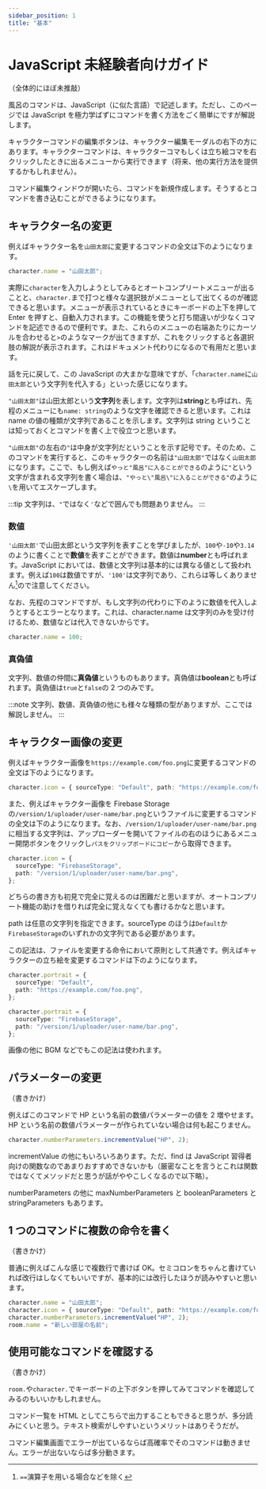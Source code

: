 ```yaml
---
sidebar_position: 1
title: "基本"
---
```


# JavaScript 未経験者向けガイド

（全体的にほぼ未推敲）

風呂のコマンドは、JavaScript（に似た言語）で記述します。ただし、このページでは JavaScript を極力学ばずにコマンドを書く方法をごく簡単にですが解説します。

キャラクターコマンドの編集ボタンは、キャラクター編集モーダルの右下の方にあります。キャラクターコマンドは、キャラクターコマもしくは立ち絵コマを右クリックしたときに出るメニューから実行できます（将来、他の実行方法を提供するかもしれません）。

コマンド編集ウィンドウが開いたら、コマンドを新規作成します。そうするとコマンドを書き込むことができるようになります。

## キャラクター名の変更

例えばキャラクター名を`山田太郎`に変更するコマンドの全文は下のようになります。

```typescript
character.name = "山田太郎";
```

実際に`character`を入力しようとしてみるとオートコンプリートメニューが出ることと、`character.`まで打つと様々な選択肢がメニューとして出てくるのが確認できると思います。メニューが表示されているときにキーボードの上下を押して Enter を押すと、自動入力されます。この機能を使うと打ち間違いが少なくコマンドを記述できるので便利です。また、これらのメニューの右端あたりにカーソルを合わせると`>`のようなマークが出てきますが、これをクリックすると各選択肢の解説が表示されます。これはドキュメント代わりになるので有用だと思います。

話を元に戻して、この JavaScript の大まかな意味ですが、「`character.name`に`山田太郎`という文字列を代入する」といった感じになります。

`"山田太郎"`は山田太郎という**文字列**を表します。文字列は**string**とも呼ばれ、先程のメニューにも`name: string`のような文字を確認できると思います。これは name の値の種類が文字列であることを示します。文字列は string ということは知っておくとコマンドを書く上で役立つと思います。

`"山田太郎"`の左右の`"`は中身が文字列だということを示す記号です。そのため、このコマンドを実行すると、このキャラクターの名前は`"山田太郎"`ではなく`山田太郎`になります。ここで、もし例えば`やっと"風呂"に入ることができる`のように`"`という文字が含まれる文字列を書く場合は、`"やっと\"風呂\"に入ることができる"`のように`\`を用いてエスケープします。

:::tip
文字列は、`"`ではなく`'`などで囲んでも問題ありません。
:::

### 数値

`'山田太郎'`で山田太郎という文字列を表すことを学びましたが、`100`や`-10`や`3.14`のように書くことで**数値**を表すことができます。数値は**number**とも呼ばれます。JavaScript においては、数値と文字列は基本的には異なる値として扱われます。例えば`100`は数値ですが、`'100'`は文字列であり、これらは等しくありません[^1]ので注意してください。

なお、先程のコマンドですが、もし文字列の代わりに下のように数値を代入しようとするとエラーとなります。これは、character.name は文字列のみを受け付けるため、数値などは代入できないからです。

```typescript
character.name = 100;
```

### 真偽値

文字列、数値の仲間に**真偽値**というものもあります。真偽値は**boolean**とも呼ばれます。真偽値は`true`と`false`の 2 つのみです。

:::note
文字列、数値、真偽値の他にも様々な種類の型がありますが、ここでは解説しません。
:::

## キャラクター画像の変更

例えばキャラクター画像を`https://example.com/foo.png`に変更するコマンドの全文は下のようになります。

```typescript
character.icon = { sourceType: "Default", path: "https://example.com/foo.png" };
```

また、例えばキャラクター画像を Firebase Storage の`/version/1/uploader/user-name/bar.png`というファイルに変更するコマンドの全文は下のようになります。なお、`/version/1/uploader/user-name/bar.png`に相当する文字列は、アップローダーを開いてファイルの右のほうにあるメニュー開閉ボタンをクリックし`パスをクリップボードにコピー`から取得できます。

```typescript
character.icon = {
  sourceType: "FirebaseStorage",
  path: "/version/1/uploader/user-name/bar.png",
};
```

どちらの書き方も初見で完全に覚えるのは困難だと思いますが、オートコンプリート機能の助けを借りれば完全に覚えなくても書けるかなと思います。

path は任意の文字列を指定できます。sourceType のほうは`Default`か`FirebaseStorage`のいずれかの文字列である必要があります。

この記法は、ファイルを変更する命令において原則として共通です。例えばキャラクターの立ち絵を変更するコマンドは下のようになります。

```typescript
character.portrait = {
  sourceType: "Default",
  path: "https://example.com/foo.png",
};
```

```typescript
character.portrait = {
  sourceType: "FirebaseStorage",
  path: "/version/1/uploader/user-name/bar.png",
};
```

画像の他に BGM などでもこの記法は使われます。

## パラメーターの変更

（書きかけ）

例えばこのコマンドで HP という名前の数値パラメーターの値を 2 増やせます。HP という名前の数値パラメーターが作られていない場合は何も起こりません。

```typescript
character.numberParameters.incrementValue("HP", 2);
```

incrementValue の他にもいろいろあります。ただ、find は JavaScript 習得者向けの関数なのであまりおすすめできないかも（厳密なことを言うとこれは関数ではなくてメソッドだと思うが話がややこしくなるので以下略）。

numberParameters の他に maxNumberParameters と booleanParameters と stringParameters もあります。

## 1 つのコマンドに複数の命令を書く

（書きかけ）

普通に例えばこんな感じで複数行で書けば OK。セミコロンをちゃんと書けていれば改行はしなくてもいいですが、基本的には改行したほうが読みやすいと思います。

```typescript
character.name = "山田太郎";
character.icon = { sourceType: "Default", path: "https://example.com/foo.png" };
character.numberParameters.incrementValue("HP", 2);
room.name = "新しい部屋の名前";
```

## 使用可能なコマンドを確認する

（書きかけ）

`room.`や`character.`でキーボードの上下ボタンを押してみてコマンドを確認してみるのもいいかもしれません。

コマンド一覧を HTML としてこちらで出力することもできると思うが、多分読みにくいと思う。テキスト検索がしやすいというメリットはありそうだが。

コマンド編集画面でエラーが出ているならば高確率でそのコマンドは動きません。エラーが出ないならば多分動きます。

[^1]: `==`演算子を用いる場合などを除く